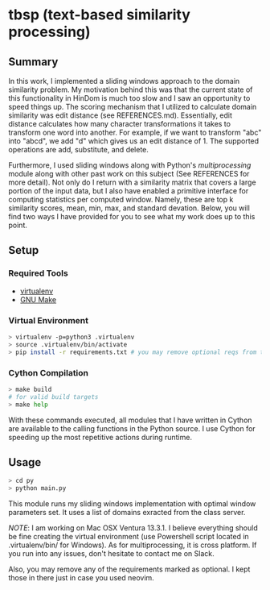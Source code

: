 # tbsp (text-based similarity processing)

## Summary
In this work, I implemented a sliding windows approach to the domain similarity
problem. My motivation behind this was that the current state of this
functionality in HinDom is much too slow and I saw an opportunity to speed
things up. The scoring mechanism that I utilized to calculate domain similarity 
was edit distance (see REFERENCES.md). Essentially, edit distance calculates how 
many character transformations it takes to transform one word into another. For 
example, if we want to transform "abc" into "abcd", we add "d" which gives us an 
edit distance of 1. The supported operations are add, substitute, and delete.

Furthermore, I used sliding windows along with Python's _multiprocessing_ module 
along with other past work on this subject (See REFERENCES for more detail). Not 
only do I return with a similarity matrix that covers a large portion of the 
input data, but I also have enabled a primitive interface for computing 
statistics per computed window. Namely, these are top k similarity scores, mean, 
min, max, and standard devation. Below, you will find two ways I have provided 
for you to see what my work does up to this point.

## Setup

### Required Tools
- [virtualenv](https://virtualenv.pypa.io/en/latest/installation.html)
- [GNU Make](https://www.gnu.org/software/make/)

### Virtual Environment
```bash
> virtualenv -p=python3 .virtualenv
> source .virtualenv/bin/activate
> pip install -r requirements.txt # you may remove optional reqs from this file
```

### Cython Compilation
```bash
> make build
# for valid build targets
> make help
```

With these commands executed, all modules that I have written in Cython are
available to the calling functions in the Python source. I use Cython for
speeding up the most repetitive actions during runtime.

## Usage

```bash
> cd py
> python main.py
```

This module runs my sliding windows implementation with optimal window
parameters set. It uses a list of domains exracted from the class server.

_NOTE_: I am working on Mac OSX Ventura 13.3.1. I believe everything should be
fine creating the virtual environment (use Powershell script located in
.virtualenv/bin/ for Windows). As for multiprocessing, it is cross platform. If
you run into any issues, don't hesitate to contact me on Slack.

Also, you may remove any of the requirements marked as optional. I kept those in
there just in case you used neovim.
